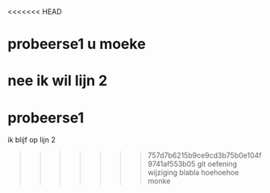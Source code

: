 <<<<<<< HEAD
# probeerse1 u moeke
nee ik wil lijn 2
=======
# probeerse1
ik blijf op lijn 2 
>>>>>>> 757d7b6215b9ce9cd3b75b0e104f9741af553b05
git oefening wijziging
blabla hoehoehoe monke